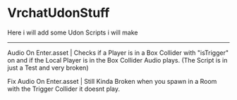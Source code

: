 # VrchatUdonStuff
Here i will add some Udon Scripts i will make

------------------------------------------------

Audio On Enter.asset | Checks if a Player is in a Box Collider with "isTrigger" on and if the Local Player is in the Box Collider Audio plays. (The Script is in just a Test and very broken)

Fix Audio On Enter.asset | Still Kinda Broken when you spawn in a Room with the Trigger Collider it doesnt play.
